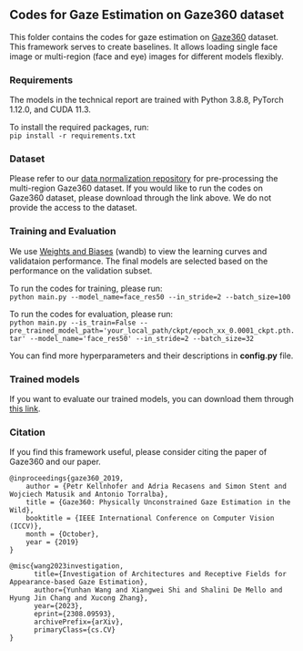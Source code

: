## Codes for Gaze Estimation on Gaze360 dataset

This folder contains the codes for gaze estimation on [Gaze360](http://gaze360.csail.mit.edu/) dataset. This framework serves to create baselines. It allows loading single face image or multi-region (face and eye) images for different models flexibly.

### Requirements

The models in the technical report are trained with Python 3.8.8, PyTorch 1.12.0, and CUDA 11.3.

To install the required packages, run:\
`pip install -r requirements.txt`

### Dataset

Please refer to our [data normalization repository](https://github.com/X-Shi/Data-Normalization-Gaze-Estimation) for pre-processing the multi-region Gaze360 dataset. If you would like to run the codes on Gaze360 dataset, please download through the link above. We do not provide the access to the dataset.

### Training and Evaluation

We use [Weights and Biases](https://wandb.ai/) (wandb) to view the learning curves and validataion performance. The final models are selected based on the performance on the validation subset.

To run the codes for training, please run:\
`python main.py --model_name=face_res50 --in_stride=2 --batch_size=100`

To run the codes for evaluation, please run:\
`python main.py --is_train=False --pre_trained_model_path='your_local_path/ckpt/epoch_xx_0.0001_ckpt.pth.tar' --model_name='face_res50' --in_stride=2 --batch_size=32`

You can find more hyperparameters and their descriptions in **config.py** file.

### Trained models

If you want to evaluate our trained models, you can download them through [this link](https://drive.google.com/drive/folders/18VI3Uh5h_4BDO8vB_YWeawyLDjHwBzvG?usp=sharing).

### Citation

If you find this framework useful, please consider citing the paper of Gaze360 and our paper.
```
@inproceedings{gaze360_2019,
    author = {Petr Kellnhofer and Adria Recasens and Simon Stent and Wojciech Matusik and Antonio Torralba},
    title = {Gaze360: Physically Unconstrained Gaze Estimation in the Wild},
    booktitle = {IEEE International Conference on Computer Vision (ICCV)},
    month = {October},
    year = {2019}
}
```
```
@misc{wang2023investigation,
      title={Investigation of Architectures and Receptive Fields for Appearance-based Gaze Estimation}, 
      author={Yunhan Wang and Xiangwei Shi and Shalini De Mello and Hyung Jin Chang and Xucong Zhang},
      year={2023},
      eprint={2308.09593},
      archivePrefix={arXiv},
      primaryClass={cs.CV}
}
```

